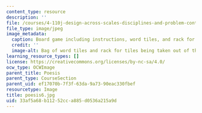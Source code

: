 ```yaml
---
content_type: resource
description: ''
file: /courses/4-110j-design-across-scales-disciplines-and-problem-contexts-spring-2013/33af5a68b11252cca885d0536a215a9d_poesis6.jpg
file_type: image/jpeg
image_metadata:
  caption: Board game including instructions, word tiles, and rack for tiles.
  credit: ''
  image-alt: Bag of word tiles and rack for tiles being taken out of the box.
learning_resource_types: []
license: https://creativecommons.org/licenses/by-nc-sa/4.0/
ocw_type: OCWImage
parent_title: Poesis
parent_type: CourseSection
parent_uid: ef17070b-7f3f-63da-9a73-90eac330fbef
resourcetype: Image
title: poesis6.jpg
uid: 33af5a68-b112-52cc-a885-d0536a215a9d
---
```

